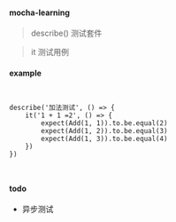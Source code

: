 #### mocha-learning
> describe() 测试套件

> it 测试用例

#### example
<code>
<pre>
describe('加法测试', () => {
    it('1 + 1 =2', () => {
        expect(Add(1, 1)).to.be.equal(2)
        expect(Add(1, 2)).to.be.equal(3)
        expect(Add(1, 3)).to.be.equal(4)
    })
})
</pre>
</code>

#### todo
* 异步测试